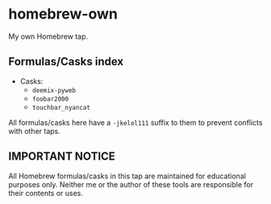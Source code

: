 # homebrew-own
My own Homebrew tap.

## Formulas/Casks index
- Casks:
    - `deemix-pyweb`
    - `foobar2000`
    - `touchbar_nyancat`

All formulas/casks here have a `-jkelol111` suffix to them to prevent conflicts with other taps.

## IMPORTANT NOTICE
All Homebrew formulas/casks in this tap are maintained for educational purposes only. Neither me or the author of these tools are responsible for their contents or uses.
